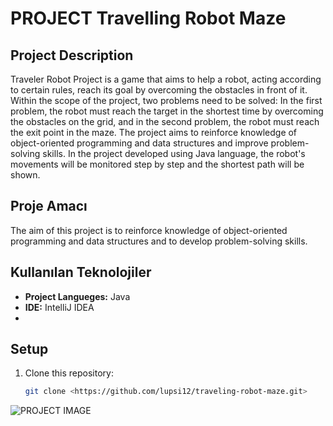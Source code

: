# PROJECT Travelling Robot Maze

## Project Description

Traveler Robot Project is a game that aims to help a robot, acting according to certain rules, reach its goal by overcoming the obstacles in front of it. Within the scope of the project, two problems need to be solved: In the first problem, the robot must reach the target in the shortest time by overcoming the obstacles on the grid, and in the second problem, the robot must reach the exit point in the maze. The project aims to reinforce knowledge of object-oriented programming and data structures and improve problem-solving skills. In the project developed using Java language, the robot's movements will be monitored step by step and the shortest path will be shown.
## Proje Amacı


The aim of this project is to reinforce knowledge of object-oriented programming and data structures and to develop problem-solving skills.
## Kullanılan Teknolojiler

- **Project Langueges:** Java
- **IDE:** IntelliJ IDEA
- 
## Setup

1. Clone this repository:
   ```bash
   git clone <https://github.com/lupsi12/traveling-robot-maze.git>

![PROJECT IMAGE](/Users/user/Documents/MAZE.png)

